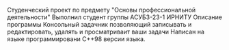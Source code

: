 Студенческий проект по предмету "Основы профессиональной деятельности" 
Выполнил студент группы АСУБЗ-23-1 ИРНИТУ 
Описание программы Консольный задачник позволяющий записывать и редактировать, удалять и просматриваит ваши задачи 
Написан на языке программировани С++98 версии языка. 
